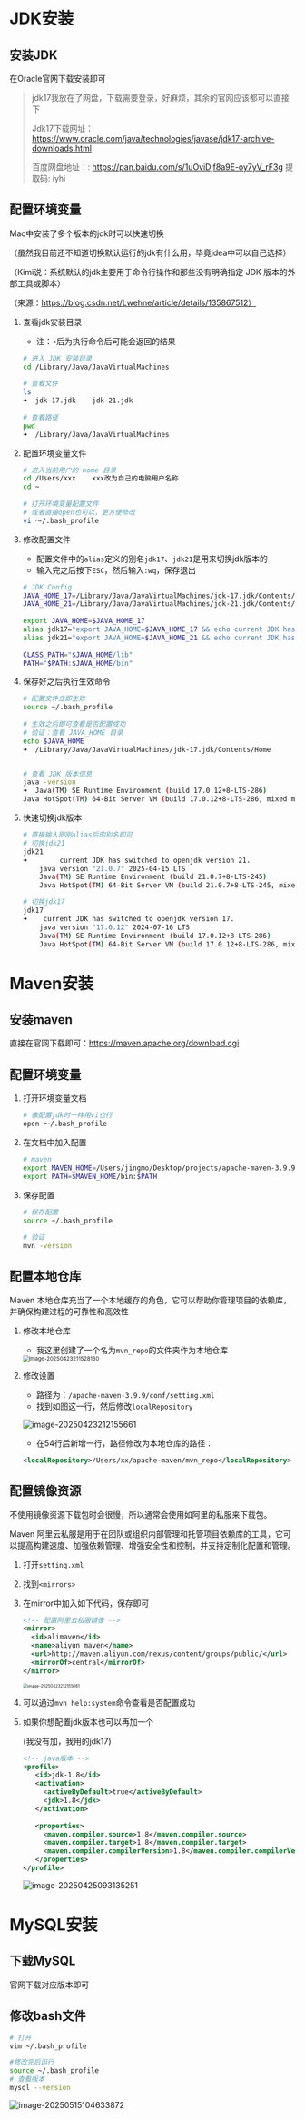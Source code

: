 # JDK安装

## 安装JDK

在Oracle官网下载安装即可

> jdk17我放在了网盘，下载需要登录，好麻烦，其余的官网应该都可以直接下
>
> Jdk17下载网址：https://www.oracle.com/java/technologies/javase/jdk17-archive-downloads.html
>
> 百度网盘地址：: https://pan.baidu.com/s/1uOviDjf8a9E-oy7yV_rF3g 提取码: iyhi

## 配置环境变量

Mac中安装了多个版本的jdk时可以快速切换

（虽然我目前还不知道切换默认运行的jdk有什么用，毕竟idea中可以自己选择）

（Kimi说：系统默认的jdk主要用于命令行操作和那些没有明确指定 JDK 版本的外部工具或脚本）

（来源：https://blog.csdn.net/Lwehne/article/details/135867512）

1. 查看jdk安装目录

   - 注：`➜`后为执行命令后可能会返回的结果

   ```bash
   # 进入 JDK 安装目录
   cd /Library/Java/JavaVirtualMachines
    
   # 查看文件
   ls
   ➜  jdk-17.jdk	jdk-21.jdk
    
   # 查看路径
   pwd
   ➜  /Library/Java/JavaVirtualMachines
   
   ```

2. 配置环境变量文件

   ```bash
   # 进入当前用户的 home 目录
   cd /Users/xxx    xxx改为自己的电脑用户名称
   cd ~
    
   # 打开环境变量配置文件
   # 或者直接open也可以，更方便修改
   vi ～/.bash_profile
   ```

3. 修改配置文件

   - 配置文件中的`alias`定义的别名`jdk17`、`jdk21`是用来切换jdk版本的
   - 输入完之后按下`ESC`，然后输入`:wq`，保存退出

   ```bash
   # JDK Config
   JAVA_HOME_17=/Library/Java/JavaVirtualMachines/jdk-17.jdk/Contents/Home
   JAVA_HOME_21=/Library/Java/JavaVirtualMachines/jdk-21.jdk/Contents/Home
    
   export JAVA_HOME=$JAVA_HOME_17
   alias jdk17="export JAVA_HOME=$JAVA_HOME_17 && echo current JDK has switched to oracle jdk version 17. && java -version"
   alias jdk21="export JAVA_HOME=$JAVA_HOME_21 && echo current JDK has switched to openjdk version 21. && java -version"
    
   CLASS_PATH="$JAVA_HOME/lib"
   PATH="$PATH:$JAVA_HOME/bin"
   ```

4. 保存好之后执行生效命令

   ```bash
   # 配置文件立即生效
   source ~/.bash_profile
    
   # 生效之后即可查看是否配置成功
   # 验证：查看 JAVA_HOME 目录
   echo $JAVA_HOME
   ➜  /Library/Java/JavaVirtualMachines/jdk-17.jdk/Contents/Home
   
   
   # 查看 JDK 版本信息
   java -version
   ➜  Java(TM) SE Runtime Environment (build 17.0.12+8-LTS-286)
   Java HotSpot(TM) 64-Bit Server VM (build 17.0.12+8-LTS-286, mixed mode, sharing)
   ```

5. 快速切换jdk版本

   ```bash
   # 直接输入刚刚alias后的别名即可
   # 切换jdk21
   jdk21
   ➜		current JDK has switched to openjdk version 21.
       java version "21.0.7" 2025-04-15 LTS
       Java(TM) SE Runtime Environment (build 21.0.7+8-LTS-245)
       Java HotSpot(TM) 64-Bit Server VM (build 21.0.7+8-LTS-245, mixed mode, sharing)
   
   # 切换jdk17
   jdk17
   ➜ 	current JDK has switched to openjdk version 17.
       java version "17.0.12" 2024-07-16 LTS
       Java(TM) SE Runtime Environment (build 17.0.12+8-LTS-286)
       Java HotSpot(TM) 64-Bit Server VM (build 17.0.12+8-LTS-286, mixed mode, sharing)
   ```



# Maven安装

## 安装maven

直接在官网下载即可：https://maven.apache.org/download.cgi

## 配置环境变量

1. 打开环境变量文档

   ```bash
   # 像配置jdk时一样用vi也行
   open ～/.bash_profile
   ```

2. 在文档中加入配置

   ```bash
   # maven
   export MAVEN_HOME=/Users/jingmo/Desktop/projects/apache-maven-3.9.9
   export PATH=$MAVEN_HOME/bin:$PATH
   ```

3. 保存配置

   ```bash
   # 保存配置
   source ~/.bash_profile
    
   # 验证
   mvn -version
   ```

## 配置本地仓库

Maven 本地仓库充当了一个本地缓存的角色，它可以帮助你管理项目的依赖库，并确保构建过程的可靠性和高效性

1. 修改本地仓库

   - 我这里创建了一个名为`mvn_repo`的文件夹作为本地仓库

   <img src="./images/1-1-mvn_repo.png" alt="image-20250423211528130" style="zoom:67%;" />

2. 修改设置

   - 路径为：`/apache-maven-3.9.9/conf/setting.xml`
   - 找到如图这一行，然后修改`localRepository`

   ![image-20250423212155661](./images/1-2-mvn-repo-setting.png)

   - 在54行后新增一行，路径修改为本地仓库的路径：

   ```xml
   <localRepository>/Users/xx/apache-maven/mvn_repo</localRepository>
   ```

## 配置镜像资源

不使用镜像资源下载包时会很慢，所以通常会使用如阿里的私服来下载包。

Maven 阿里云私服是用于在团队或组织内部管理和托管项目依赖库的工具，它可以提高构建速度、加强依赖管理、增强安全性和控制，并支持定制化配置和管理。

1. 打开`setting.xml`

2. 找到`<mirrors>`

3. 在mirror中加入如下代码，保存即可

   ```xml
   <!-- 配置阿里云私服镜像 -->
   <mirror>
     <id>alimaven</id>
     <name>aliyun maven</name>
     <url>http://maven.aliyun.com/nexus/content/groups/public/</url>
     <mirrorOf>central</mirrorOf>
   </mirror>
   ```

   <img src="./images/1-3-mvn-mirror.png" alt="image-20250423212155661" style="zoom: 50%;" />

4. 可以通过`mvn help:system`命令查看是否配置成功

5. 如果你想配置jdk版本也可以再加一个

   (我没有加，我用的jdk17)

   ```xml
   <!-- java版本 --> 
   <profile>
   	  <id>jdk-1.8</id>
   	  <activation>
   		<activeByDefault>true</activeByDefault>
   		<jdk>1.8</jdk>
   	  </activation>
    
   	  <properties>
   		<maven.compiler.source>1.8</maven.compiler.source>
   		<maven.compiler.target>1.8</maven.compiler.target>
   		<maven.compiler.compilerVersion>1.8</maven.compiler.compilerVersion>
   	  </properties>
   </profile>
   ```

   ![image-20250425093135251](./images/1-4-mvn-jdk.png)

# MySQL安装

## 下载MySQL

官网下载对应版本即可

## 修改bash文件

```bash
# 打开
vim ~/.bash_profile

#修改完后运行
source ~/.bash_profile
# 查看版本
mysql --version
```

![image-20250515104633872](./images/1-5-mysql.png)
